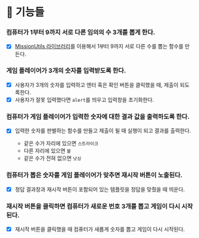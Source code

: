 # 📌 기능들

### **컴퓨터가 1부터 9까지 서로 다른 임의의 수 3개를 뽑게 한다.**

- [x] [MissionUtils 라이브러리](https://github.com/woowacourse-projects/javascript-mission-utils#mission-utils)를 이용해서 1부터 9까지 서로 다른 수를 뽑는 함수를 만든다.

### **게임 플레이어가 3개의 숫자를 입력받도록 한다.**

- [x] 사용자가 3개의 숫자를 입력하고 엔터 혹은 확인 버튼을 클릭했을 때, 제출이 되도록한다.
- [x] 사용자가 잘못 입력했다면 `alert`를 띄우고 입력창을 초기화한다.

### **컴퓨터가 게임 플레이어가 입력한 숫자에 대한 결과 값을 출력하도록 한다.**

- [x] 입력한 숫자를 판별하는 함수를 만들고 제출이 될 때 실행이 되고 결과를 출력한다.

  - 같은 수가 자리에 있으면 `스트라이크`
  - 다른 자리에 있으면 `볼`
  - 같은 수가 전혀 없으면 `낫싱`

### **컴퓨터가 뽑은 숫자를 게임 플레이어가 맞추면 재시작 버튼이 노출된다.**

- [x] 정답 결과창과 재시작 버튼이 포함되어 있는 템플릿을 정답을 맞췄을 때 띄운다.

### **재시작 버튼을 클릭하면 컴퓨터가 새로운 번호 3개를 뽑고 게임이 다시 시작된다.**

- [x] 재시작 버튼을 클릭했을 때 컴퓨터가 새롭게 숫자를 뽑고 게임이 다시 시작된다.
